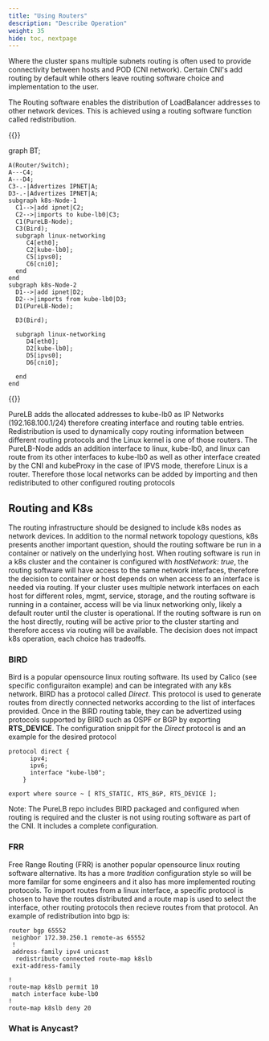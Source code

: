 ```yaml
---
title: "Using Routers"
description: "Describe Operation"
weight: 35
hide: toc, nextpage
---
```



Where the cluster spans multiple subnets routing is often used to provide connectivity between hosts and POD (CNI network).  Certain CNI's add routing by default while others leave routing software choice and implementation to the user. 

The Routing software enables the distribution of LoadBalancer addresses to other network devices.  This is achieved using a routing software function called redistribution.

{{<mermaid align="center">}}

  graph BT;
    
    A(Router/Switch);
    A---C4;
    A---D4;
    C3-.-|Advertizes IPNET|A;
    D3-.-|Advertizes IPNET|A;
    subgraph k8s-Node-1
      C1-->|add ipnet|C2;
      C2-->|imports to kube-lb0|C3;
      C1(PureLB-Node);  
      C3(Bird);
      subgraph linux-networking
         C4[eth0];
         C2[kube-lb0];
         C5[ipvs0];
         C6[cni0];
      end
    end
    subgraph k8s-Node-2
      D1-->|add ipnet|D2;
      D2-->|imports from kube-lb0|D3;
      D1(PureLB-Node);
      
      D3(Bird);
     
      subgraph linux-networking
         D4[eth0];
         D2[kube-lb0];
         D5[ipvs0];
         D6[cni0];

      end
    end
   

{{</mermaid>}}

PureLB adds the allocated addresses to kube-lb0 as IP Networks (192.168.100.1/24) therefore creating interface and routing table entries. Redistribution is used to dynamically copy routing information between different routing protocols and the Linux kernel is one of those routers.  The PureLB-Node adds an addition interface to linux, kube-lb0,  and linux can route from its other interfaces to kube-lb0 as well as other interface created by the CNI and kubeProxy in the case of IPVS mode, therefore Linux is a router.  Therefore those local networks can be added by importing and then redistributed to other configured routing protocols


## Routing and K8s
The routing infrastructure should be designed to include k8s nodes as network devices.  In addition to the normal network topology questions, k8s presents another important question, should the routing software be run in a container or natively on the underlying host.  When routing software is run in a k8s cluster and the container is configured with _hostNetwork: true_, the routing software will have access to the same network interfaces, therefore the decision to container or host depends on when access to an interface is needed via routing.  If your cluster uses multiple network interfaces on each host for different roles, mgmt, service, storage, and the routing software is running in a container, access will be via linux networking only, likely a default router until the cluster is operational.  If the routing software is run on the host directly, routing will be active prior to the cluster starting and therefore access via routing will be available.  The decision does not impact k8s operation, each choice has tradeoffs.


### BIRD
Bird is a popular opensource linux routing software.  Its used by Calico (see specific configuraiton example) and can be integrated with any k8s network.   BIRD has a protocol called _Direct_.  This protocol is used to generate routes from directly connected networks according to the list of interfaces provided.  Once in the BIRD routing table, they can be advertized using protocols supported by BIRD such as OSPF or BGP by exporting **RTS_DEVICE**.  The configuration snippit for the _Direct_ protocol is and an example for the desired protocol

```plaintext
protocol direct {
      ipv4;
      ipv6;
      interface "kube-lb0";
    }

export where source ~ [ RTS_STATIC, RTS_BGP, RTS_DEVICE ];
```
Note:  The PureLB repo includes BIRD packaged and configured when routing is required and the cluster is not using routing software as part of the CNI.  It includes a complete configuration.


### FRR
Free Range Routing (FRR) is another popular opensource linux routing software alternative.  Its has a more _tradition_ configuration style so will be more familar for some engineers  and it also has more implemented routing protocols.  To import routes from a linux interface, a specific protocol is chosen to have the routes distributed and a route map is used to select the interface,  other routing protocols then recieve routes from that protocol.  An example of redistribution into bgp is:

```plaintext
router bgp 65552
 neighbor 172.30.250.1 remote-as 65552
 !
 address-family ipv4 unicast
  redistribute connected route-map k8slb
 exit-address-family

!
route-map k8slb permit 10
 match interface kube-lb0
!
route-map k8slb deny 20
```

### What is Anycast?

